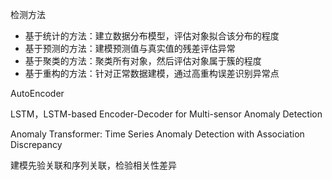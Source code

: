 检测方法

- 基于统计的方法：建立数据分布模型，评估对象拟合该分布的程度
- 基于预测的方法：建模预测值与真实值的残差评估异常
- 基于聚类的方法：聚类所有对象，然后评估对象属于簇的程度
- 基于重构的方法：针对正常数据建模，通过高重构误差识别异常点

AutoEncoder

LSTM，LSTM-based Encoder-Decoder for Multi-sensor Anomaly Detection

Anomaly Transformer: Time Series Anomaly Detection with Association Discrepancy

建模先验关联和序列关联，检验相关性差异

